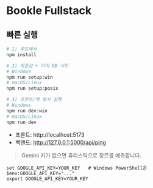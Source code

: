 
# Bookle Fullstack

## 빠른 실행
```bash
# 1) 루트에서
npm install

# 2) 의존성 + 더미 DB 시드
# Windows
npm run setup:win
# macOS/Linux
npm run setup:posix

# 3) 프론트/백 동시 실행
# Windows
npm run dev:win
# macOS/Linux
npm run dev
```

- 프론트: http://localhost:5173
- 백엔드: http://127.0.0.1:5000/api/ping

> Gemini 키가 없으면 휴리스틱으로 장르를 예측합니다.
```
set GOOGLE_API_KEY=YOUR_KEY   # Windows PowerShell은 $env:GOOGLE_API_KEY="..."
export GOOGLE_API_KEY=YOUR_KEY
```
